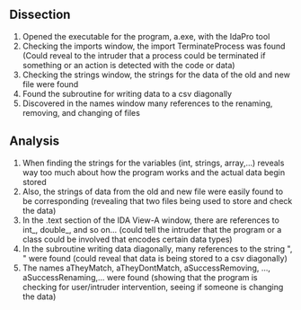 ## Dissection
1. Opened the executable for the program, a.exe, with the IdaPro tool
2. Checking the imports window, the import TerminateProcess was found (Could reveal to the intruder that a process could be terminated if something or an action is detected with the code or data)
3. Checking the strings window, the strings for the data of the old and new file were found
4. Found the subroutine for writing data to a csv diagonally
5. Discovered in the names window many references to the renaming, removing, and changing of files

## Analysis
1. When finding the strings for the variables (int, strings, array,...) reveals way too much about how the program works and the actual data begin stored
2. Also, the strings of data from the old and new file were easily found to be corresponding (revealing that two files being used to store and check the data)
3. In the .text section of the IDA View-A window, there are references to int_, double_, and so on... (could tell the intruder that the program or a class could be involved that encodes certain data types)
4. In the subroutine writing data diagonally, many references to the string ", " were found (could reveal that data is being stored to a csv diagonally)
5. The names aTheyMatch, aTheyDontMatch, aSuccessRemoving, ..., aSuccessRenaming,... were found (showing that the program is checking for user/intruder intervention, seeing if someone is changing the data)
